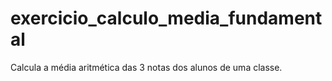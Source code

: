 # exercicio_calculo_media_fundamental
Calcula a média aritmética das 3 notas dos alunos de uma classe.
